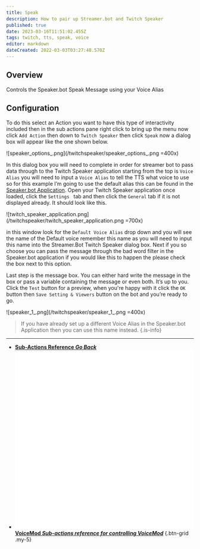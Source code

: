 ```yaml
---
title: Speak
description: How to pair up Streamer.bot and Twitch Speaker
published: true
date: 2023-03-16T11:51:02.455Z
tags: twitch, tts, speak, voice
editor: markdown
dateCreated: 2022-03-03T03:27:48.570Z
---
```


## Overview
Controls the Speaker.bot Speak Message using your Voice Alias

## Configuration
To do this select an Action you want to have this type of interactivity included then in the sub actions pane right click to bring up the menu now click `Add Action` then down to `Twitch Speaker` then click `Speak` now a dialog box will appear like the one shown below.

![speaker_options_.png](/twitchspeaker/speaker_options_.png =400x)

In this dialog box you will need to complete in order for streamer bot to pass data through to the Twitch Speaker application starting from the top is `Voice Alias` you will need to input a `Voice Alias` to tell the TTS what voice to use so for this example I’m going to use the default alias this can be found in the [Speaker.bot Application](https://streamer.bot). Open your Twitch Speaker application once loaded, click the `Settings ` tab and then click the `General` tab if it is not displayed already. It should look like this.

![twitch_speaker_application.png](/twitchspeaker/twitch_speaker_application.png =700x)

in this window look for the `Default Voice Alias` drop down and you will see the name of the Default voice remember this name as you will need to input this name into the Streamer.Bot Twitch Speaker dialog box. Next if you so choose you can pass the message through the bad word filter in the Speaker.bot application if you would like this to happen the please check the box next to this option.

Last step is the message box. You can either hard write the message in the box or pass a variable containing the message or even both. It’s up to you. Click the `Test` button for a preview, when you're happy with it click the `OK `button then `Save Setting & Viewers` button on the bot and you’re ready to go.  

![speaker_1_.png](/twitchspeaker/speaker_1_.png =400x)


> If you have already set up a different Voice Alias in the Speaker.bot Application then you can use this name instead.
{.is-info}

---

- [<i class="mdi mdi-chevron-left"></i>**Sub-Actions Reference *Go Back***](/Sub-Actions)
- [<img src="/logos/voicemod.png"/> **VoiceMod *Sub-actions reference for controlling VoiceMod***](/Sub-Actions/VoiceMod)
{.btn-grid .my-5}